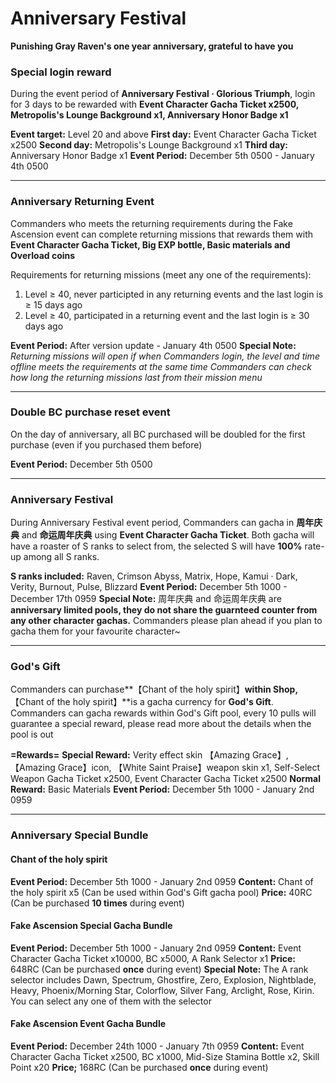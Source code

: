 # Anniversary Festival

**Punishing Gray Raven's one year anniversary, grateful to have you**

### Special login reward

During the event period of **Anniversary Festival · Glorious Triumph**, login for 3 days to be rewarded with **Event Character Gacha Ticket x2500, Metropolis's Lounge Background x1, Anniversary Honor Badge x1** 

**Event target:** Level 20 and above
**First day:** Event Character Gacha Ticket x2500
**Second day:** Metropolis's Lounge Background x1 
**Third day:** Anniversary Honor Badge x1
**Event Period:** December 5th 0500 - January 4th 0500

----------------------------------------------------------------------------------------------------------------------------------------------------

### Anniversary Returning Event

Commanders who meets the returning requirements during the Fake Ascension event can complete returning missions that rewards them with **Event Character Gacha Ticket, Big EXP bottle, Basic materials and Overload coins**

Requirements for returning missions (meet any one of the requirements):

1. Level ≥ 40, never participted in any returning events and the last login is ≥ 15 days ago
2. Level ≥ 40, participated in a returning event and the last login is ≥ 30 days ago

**Event Period:** After version update - January 4th 0500
**Special Note:**
*Returning missions will open if when Commanders login, the level and time offline meets the requirements at the same time*
*Commanders can check how long the returning missions last from their mission menu*

----------------------------------------------------------------------------------------------------------------------------------------------------

### Double BC purchase reset event

On the day of anniversary, all BC purchased will be doubled for the first purchase (even if you purchased them before) 

**Event Period:** December 5th 0500

----------------------------------------------------------------------------------------------------------------------------------------------------

### Anniversary Festival

During Anniversary Festival event period, Commanders can gacha in **周年庆典** and **命运周年庆典** using **Event Character Gacha Ticket**. Both gacha will have a roaster of S ranks to select from, the selected S will have **100%** rate-up among all S ranks.

**S ranks included:** Raven, Crimson Abyss, Matrix, Hope, Kamui · Dark, Verity, Burnout, Pulse, Blizzard
**Event Period:** December 5th 1000 - December 17th 0959
**Special Note:**
周年庆典 and 命运周年庆典 are **anniversary limited pools, they do not share the guarnteed counter from any other character gachas.** Commanders please plan ahead if you plan to gacha them for your favourite character~

----------------------------------------------------------------------------------------------------------------------------------------------------

### God's Gift

Commanders can purchase**【Chant of the holy spirit】**within Shop,**【Chant of the holy spirit】**is a gacha currency for **God's Gift**. Commanders can gacha rewards within God's Gift pool, every 10 pulls will guarantee a special reward, please read more about the details when the pool is out

**=Rewards=**
**Special Reward:** Verity effect skin 【Amazing Grace】, 【Amazing Grace】icon, 【White Saint Praise】weapon skin x1, Self-Select Weapon Gacha Ticket x2500, Event Character Gacha Ticket x2500
**Normal Reward:** Basic Materials
**Event Period:** December 5th 1000 - January 2nd 0959

----------------------------------------------------------------------------------------------------------------------------------------------------

### Anniversary Special Bundle

#### Chant of the holy spirit

**Event Period:** December 5th 1000 - January 2nd 0959
**Content:** Chant of the holy spirit x5 (Can be used within God's Gift gacha pool)
**Price:** 40RC (Can be purchased **10 times** during event)

#### Fake Ascension Special Gacha Bundle

**Event Period:** December 5th 1000 - January 2nd 0959
**Content:** Event Character Gacha Ticket x10000, BC x5000, A Rank Selector x1
**Price:** 648RC (Can be purchased **once** during event)
**Special Note:**
The A rank selector includes Dawn, Spectrum, Ghostfire, Zero, Explosion, Nightblade, Heavy, Phoenix/Morning Star, Colorflow, Silver Fang, Arclight, Rose, Kirin. You can select any one of them with the selector 

#### Fake Ascension Event Gacha Bundle

**Event Period:** December 24th 1000 - January 7th 0959
**Content:** Event Character Gacha Ticket x2500, BC x1000, Mid-Size Stamina Bottle x2, Skill Point x20
**Price;** 168RC (Can be purchased **once** during event)

